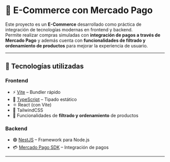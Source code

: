 # 🛒 E-Commerce con Mercado Pago

Este proyecto es un **E-Commerce** desarrollado como práctica de integración de tecnologías modernas en frontend y backend.  
Permite realizar compras simuladas con **integración de pagos a través de Mercado Pago** y además cuenta con **funcionalidades de filtrado y ordenamiento de productos** para mejorar la experiencia de usuario.

---

## 🚀 Tecnologías utilizadas

### Frontend
- ⚡ [Vite](https://vitejs.dev/) – Bundler rápido
- 🔷 [TypeScript](https://www.typescriptlang.org/) – Tipado estático
- ⚛️ React (con Vite)
- 🎨 TailwindCSS
- 🔎 Funcionalidades de **filtrado y ordenamiento** de productos

### Backend
- 🟢 [NestJS](https://nestjs.com/) – Framework para Node.js
- 💳 [Mercado Pago SDK](https://www.mercadopago.com.ar/developers/es) – Integración de pagos

---

